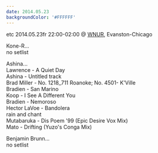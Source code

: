 ```yaml
---
date: 2014.05.23
backgroundColor: '#FFFFFF'
---
```


etc 2014.05.23fr 22:00-02:00 @ [WNUR](http://www.wnur.org/), Evanston-Chicago  

Kone-R...  
no setlist  

Ashina...  
Lawrence - A Quiet Day  
Ashina - Untitled track  
Brad Miller - No. 1218\_711 Roanoke; No. 4501- K'Ville  
Bradien - San Marino  
Koop - I See A Different You  
Bradien - Nemoroso  
Hector LaVoe - Bandolera  
rain and chant  
Mutabaruka - Dis Poem '99 (Epic Desire Vox Mix)  
Mato - Drifting (Yuzo's Conga Mix)  

Benjamin Brunn...  
no setlist